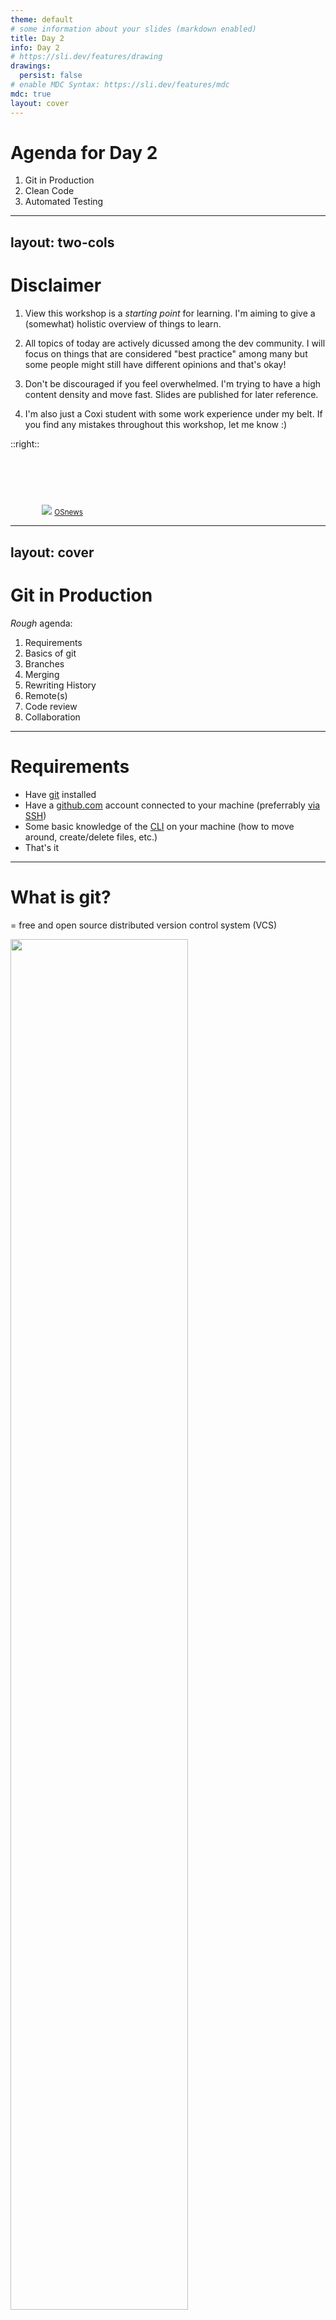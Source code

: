 ```yaml
---
theme: default
# some information about your slides (markdown enabled)
title: Day 2
info: Day 2
# https://sli.dev/features/drawing
drawings:
  persist: false
# enable MDC Syntax: https://sli.dev/features/mdc
mdc: true
layout: cover
---
```


# Agenda for Day 2

1. Git in Production
2. Clean Code
3. Automated Testing

---
layout: two-cols
---

# Disclaimer

1. View this workshop is a _starting point_ for learning. I'm aiming to give a (somewhat) holistic overview of things to learn.

2. All topics of today are actively dicussed among the dev community. I will focus on things that are considered "best practice" among many but some people might still have different opinions and that's okay!

3. Don't be discouraged if you feel overwhelmed. I'm trying to have a high content density and move fast. Slides are published for later reference.

4. I'm also just a Coxi student with some work experience under my belt. If you find any mistakes throughout this workshop, let me know :)

::right::

<div style="padding-left: 10%; padding-top: 15%">
<img src="https://www.osnews.com/images/comics/wtfm.jpg"  >
<small><a href="https://www.osnews.com/story/19266/wtfsm">OSnews</a></small>
</div>

---
layout: cover
---

# Git in Production

_Rough_ agenda:

1. Requirements
2. Basics of git
3. Branches
4. Merging
5. Rewriting History
6. Remote(s)
7. Code review
8. Collaboration

---

# Requirements

- Have [git](https://git-scm.com/) installed
- Have a [github.com](https://github.com/) account connected to your machine (preferrably [via SSH](https://docs.github.com/en/authentication/connecting-to-github-with-ssh/generating-a-new-ssh-key-and-adding-it-to-the-ssh-agent?platform=mac))
- Some basic knowledge of the [CLI](https://en.wikipedia.org/wiki/Command-line_interface) on your machine (how to move around, create/delete files, etc.)
- That's it

---

# What is git?

= free and open source distributed version control system (VCS)

<img src="./assets/excalidraw/git-overview.svg" width="75%" style="margin: auto">

<!--
Instead of the traditional centralized control system where even checking out a file required admin priviledges, git allows any work to be locally and may diverge as much as you want.
-->

---

# Your first git repo

1. Create a local repo with

   ```sh
   git init
   ```

<!--
Let's check out what happened: "ls" -> Huh? -> "ls -a" -> Aha!
-->

2. Configurate

   If the following cmd has no output:

   ```sh
   git config --get user.name
   ```

   You need to configure your username and email

   ```sh
   git config --add --local user.name "Louis Kapp"
   git config --add --local user.email "l.kapp@4eign.de"
   ```

   You can check your whole configuration using

   ```sh
   git config --list
   ```

<!--
Every commit comes with the author's name and email. So to ensure you get proper credit and/or blame for all the wonderful code you add, we need to set our name and email!
-->

---

# The Basics

These simple commands suffice 80% of the time

- `git add <path-to-file | pattern>` will add zero or more files to the index (staging area)
- `git commit -m '<message>'` will commit what changes are present in the index.
- `git status` will describe the state of your git repo which will include tracked, staged, and untracked changes.

---

# The vi experience

You're cooked

<div style="display: flex; gap: 50px">

<div>

You may wonder what happens if you just `git commit` without specifying a `--message` (`-m`):

```vim

# Please enter the commit message for your changes. Lines starting
# with '#' will be ignored, and an empty message aborts the commit.
#
# On branch main
#
# Initial commit
#
# Changes to be committed:
#       new file:   test.md
#
```

Quit [vi](<https://en.wikipedia.org/wiki/Vi_(text_editor)>) using `:q!` or specify your favorite editor (e.g. VSCode) in your git config to never end up in this situation: `git config --global core.editor "code"`

</div>

<div>
  <img src="https://i.redd.it/9h7ykil4t8591.jpg"  >
  <small><a href="https://www.reddit.com/r/ProgrammerHumor/comments/vatjrp/how_to_exit_vim/">r/ProgrammerHumor</a></small>
</div>

</div>

---

# Exercise

~ 3 minutes

1. Create and configure an empty repo
2. Create a file
3. Check the status of git to see that its untracked.
4. Add it to the index
5. Check the status of git to see that it is staged.
6. Commit it with a nice message
7. Check the status of git to see if there is anything left to do
8. View all your commits in the repo with a single command (bonus)

---

# Git behind the curtain

wait, which curtain?

- Use `git log` to view all commits in your repo

  ```sh
  commit ea7aad16a91e11d339df42c5c726b6761444c96a (HEAD -> main)
  Author: Louis Kapp <l.kapp@4eign.de>
  Date:   Wed Jan 22 17:07:48 2025 +0100

    test
  ```

- Each commit has unique ID in form of a [SHA](https://en.wikipedia.org/wiki/Secure_Hash_Algorithms)

- `git log --oneline` shows the shorthand version of the SHA which is suffient for unique identification

  ```sh
  ea7aad1 (HEAD -> main) test
  ```

- Almost all git commands accept a wide range of options. You can explore them using `git your-command-name --help`. Some explanations are not the best though and you might be quicker by asking your LLM of choice.

---

# Git behind the curtain

wait, which curtain?

- git has a command for _virtually everything_

  ```sh
  git
  > zsh: do you wish to see all 142 possibilities (142 lines)?
  ```

- git has very few restrictions on what you can and can't do (which can sometimes be dangerous)
- you can explore all sorts of git's internal workings by taking a close look inside the hidden `.git` directory of your project and even view the [full source code](https://github.com/git/git).

---

# Branches

Why?

- Better code organization
- Minimizes friction during collaboration

<br>

<img src="./assets/excalidraw/git-branching.svg" width="65%" style="margin: auto">

---

# Branches

How?

- Create a new branch

  ```sh
  git branch foo
  ```

- You have 2 different options of changing your current branch to the new one

  ```sh
  git checkout foo
  git switch foo
  > Switched to branch 'foo'
  ```

- View all your local branches with `git branch`

  ```sh
  * foo
    main
  ```

  <small>The \* marks your current branch</small>

---

# Branches

What?

Let's create another file and commit it to our new branch

```sh
touch another.md && git add . && git commit -m "another commit
```

Now, what happened?

```sh
git log --oneline
> d4ee3ee (HEAD -> foo) 2nd commit
> ea7aad1 (main) test
```

If we switch back to _main_, we can't see the new commit:

```sh
git checkout main
> Switched to branch 'main'
git log --oneline
> ea7aad1 (HEAD -> main) test
```

We can make changes to _main_ branch as if our change on _foo_ never existed!

---

# Exercise

~ 5 minutes

1. Create a new branch and switch to it
2. Verify you are on the branch
3. Make two commits on the new branch
4. Verify that your new branch is two commits ahead of _main_

Something like this should be the result:

```sh
62ad496 (HEAD -> foo) 3rd commit
de59c28 2nd commit
2326e5e (main) test
```

We can see that _HEAD_ points to our new branch _foo_ while _main_ is two commits behind.

---

# Merge

Let's say, in the meantime, our colleague worked on a different feature and commited the code to _main_.

```sh
git checkout main
touch new.md
git add .
git commit -m "4th commit"
git log --oneline
```

This is the _main_ branch now:

```sh
fdadab0 (HEAD -> main) 4th commit
2326e5e test
```

How can we get our work from _foo_ to _main_?

---

# Merge

How can we get our work from _foo_ to _main_?

By **merging** the **source** branch (_foo_) into the **target** (_main_) branch:

```sh
git merge foo
```

The branch you're on is the _target_ branch and the branch you're specifying in `git merge <branchname>` is your _source_ branch.

Upon merging, you should choose an informative commit message:

```sh
  0 Feat: This is a great feature
  1
  2 # Please enter a commit message to explain why this merge is necessary,
  3 # especially if it merges an updated upstream into a topic branch.
  4 #
  5 # Lines starting with '#' will be ignored, and an empty message aborts
  6 # the commit.
```

When working in larger codebases, there is usually some [naming convention for merge commits](https://www.conventionalcommits.org/en/v1.0.0/#summary) (e.g. feat, fix, chore, ...).

---
layout: two-cols-header
---

# Merge

What happened? Let's check with `git log --graph`

::left::

```sh
*   commit e15bddaf5515a5b89c04a1e9085718e8a81b0b4e (HEAD -> main)
|\  Merge: fdadab0 62ad496
| |
| |     Feat: This is a great feature
| |
| * commit 62ad496a99fd8c6be44cbe28e21747c85b8b54ae (foo)
| |
| |     3rd commit msg
| |
| * commit de59c2813ebe259e7d1fa91ccd83228fbd0e52c5
| |
| |     2nd commit msg
| |
* | commit fdadab02a0a1b9a282a8fd30f97221434a999c5d
|/
|       4th commit msg
|
* commit 2326e5eed074c32710ff3ff7d785b17eee2ee4f1

      1st commit msg
```

::right::

<div style="margin-left: 20px">

<br>

A merge is attempting to combine two histories together that have diverged at some point in the past (here: after the first commit).

git then merges the sets of commits onto the common ancestor (merge base) and creates a new commit (merge commit) at the tip of the branch that is being merged on with all the changes combined into one commit.

During this, a [merge conflict](https://docs.github.com/en/pull-requests/collaborating-with-pull-requests/addressing-merge-conflicts/resolving-a-merge-conflict-using-the-command-line) can occur. More on that later.

</div>

---

# Reflog

Lost your _HEAD_ and trying to find it?

Using `git reflog` you can see where your `HEAD` has been previously. Each point in time (i.e. a checkout, commit, etc.) has it's own unique SHA.

```sh
e15bdda (HEAD -> main) HEAD@{0}: merge foo: Merge made by the 'ort' strategy.
fdadab0 HEAD@{1}: merge foo: updating HEAD
fdadab0 HEAD@{2}: commit: 4th commit
2326e5e HEAD@{3}: checkout: moving from foo to main
62ad496 (foo) HEAD@{4}: commit: 3rd commit
...
```

Let's create a new branch, commit something to it and delete the branch:

```sh
git checkout -b new-to-be-deleted
touch new-to-be-deleted.md && git add . && git commit -m "lost commit"
git checkout main
git branch -D new-to-be-deleted
```

Can we bring back our lost commit?

---

# Cherry pick

Bringing back our lost commit

Let's check where our _HEAD_ has been with `git reflog`

```sh
git reflog
> e15bdda (HEAD -> main) HEAD@{0}: checkout: moving from new-to-be-deleted to main
> 5f5bcec HEAD@{1}: commit: lost commit
> e15bdda (HEAD -> main) HEAD@{2}: checkout: moving from main to new-to-be-deleted
```

Our lost commit, along with it's SHA is still available! Using `git cherry-pick <SHA>` we can bring it back to the branch that we are currently on (if history didn't diverge too much):

```sh
git cherry-pick 5f5bcec
git log --oneline
> d589cc2 (HEAD -> main) lost commit
> e15bdda Feat: This is a great feature
> fdadab0 4th commit
> 62ad496 (foo) 3rd commit
```

Great! Our _HEAD_ now points to the commit that we've thought to be lost.<br>
<small>Remember: You can learn more about `cherry-pick` just like with any other command using `git cherry-pick --help`</small>

---

# Reset

Time travel has never been so easy

Using `git reset <SHA>` you can reset your _HEAD_ to any previous point SHA from `log` or `reflog`.

Say, you decide that you don't want to keep the commit that we just recovered. You can just move back to the commit before it!

```sh
git log --oneline
> d589cc2 (HEAD -> main) lost commit
> e15bdda Feat: This is a great feature
...
```

```sh
git reset e15bdda
> HEAD is now at e15bdda Feat: This is a great feature
```

But wait... Why are there uncommited files now?

```sh
git status
> On branch main
> new file:   new-to-be-deleted.md
```

---

# Reset

Why are there uncommited files now?

```sh
git status
> On branch main
> new file:   new-to-be-deleted.md
```

This is the exact file which we added via the commit that we just got rid of!

The file is still there, because `git reset` does a _soft_ reset per default (= `git reset --soft`). This keeps the files from the removed commits in our staging area. It's a safety feature that prevents us from losing our work unintentionally.

However, in this case, we want to remove the commit **along** with all it's changes. We can achieve this with the `--hard` flag. Use with caution!

```sh
git reset --hard e15bdda
git status
> On branch main
> nothing to commit, working tree clean
```

---

# Reset

a word of caution

This commands does something that is commonly called [rewriting history](https://git-scm.com/book/en/v2/Git-Tools-Rewriting-History).

Only rewrite history on **your own branches**! These include branches that are one of the following:

- Not published yet (= you did not use `git push` yet)
- Others will definitely not base their work on top of your branch (e.g. a feature-branch that **only you** are working on)

---

# Exercise

~ 10 minutes

1. Merge _foo_ into _main_
2. Explore the git log and highlight the different branches
3. Make some changes to main and commit them
4. Delete the commit you've made
5. Verify that _HEAD_ now points to your merge commit again
6. "Undo" the deletion and bring back the commit
7. Verify that _HEAD_ now points to the brought-back commit
8. Bonus: Explore different options for the new commands you just learned

---

# Remote

Let's start collaborating!

_Remote_ just means that there is a copy of your local git repo accessible _somewhere_ else! Typically, remotes are hosted on [GitHub](https://github.com/), [GitLab](https://gitlab.com/), [Bitbucket](https://bitbucket.org/) and so on. However, there are plenty of other options and you certainly don't need any of these big players. You can even [host your own git server](https://eklitzke.org/how-to-host-your-own-private-git-repositories) if you like.

For the sake of simplicity, we will use GitHub for this course. If you've followed the requirements, you should already have set it up.

1. [Create an **empty** repo on GitHub](https://github.com/new)
2. Add the remote to your repo as a "source of truth". A common naming convention for such remote repos is _origin_: <br> `git remote add origin git@github.com:<YOUR-USER-NAME>/<YOUR-REPO-NAME>.git`
3. Push your local changes (for once) on main upstream: <br> `git push -u origin main`
4. Now you should be able to see your files and commits in the browser!

---
layout: two-cols-header
---

# GitHub

has some neat features

The cool thing about using GitHub (or any other established hosting service) is that it comes with a lot of features in addition to version control.

::left::

<img src="./assets/github/overview.png">

::right::

<div style="margin-left: 20px">

- We can write [issues](https://docs.github.com/en/issues/tracking-your-work-with-issues/about-issues) to track ideas, feedback, tasks, or bugs
- We can create [pull requests](https://docs.github.com/en/pull-requests/collaborating-with-pull-requests/proposing-changes-to-your-work-with-pull-requests/about-pull-requests) for our contributions
- We can automate tasks with [actions](https://docs.github.com/en/actions)
- Small hints, etc. (e.g. we are immediately reminded to upload a README)

</div>

---

# Exercise

~ 5 min

Create a new branch along with 3-4 commits.

1. In the first commit you add some text to your existing files
2. In the second commit, you delete some of the text you just added.
3. In the third commit, you add a README.md file with some content (can be any [markdown](https://en.wikipedia.org/wiki/Markdown) text)
   In the first commit. In the other commits, you can add/delete more text and files.

After this, push the branch upstream. Hint: you first have to link an upstream branch to your local branch in order to do this:

```sh
 git push --set-upstream origin "<YOUR-BRANCH-NAME>"
```

Now, you should see a notification on GitHub which tells you that there has been a push to your new branch.

<img src="./assets/github/new-push-notification.png">

---

# Rewriting history on a public branch

and how git tries to protect you

Say, after we already pushed our changes upstream (i.e. made our branch public), we decide to remove a commit. As mentioned previously, this can be done via `git reset <SHA>` but **it rewrites history**.

Git implements some guardrails that prevent you from accidentally pushing a diverged git history and potentially overwriting someones work:

```sh
git push -u origin bar
> ! [rejected]        bar -> bar (non-fast-forward)
> error: failed to push some refs to 'github.com:louiskhub/tmp.git'
> hint: Updates were rejected because the tip of your current branch is behind
> hint: its remote counterpart. Integrate the remote changes (e.g.
> hint: 'git pull ...') before pushing again.
```

If you're absolutely sure no one will use your public branch until it's merged into _main_, you can force git to push your changes with the `--force-with-lease` flag:

```sh
git push -u origin bar --force-with-lease
```

---
layout: two-cols-header
---

# Exercise: Issue & Pull Request

~ 4 min

::left::

<div style="padding-right: 10%">

1. [Create a new issue](https://github.com/louiskhub/tmp/issues/new?template=Blank+issue) where we specify some arbitrary requirements for a feature
2. Create a pull request (PR) from your new branch to _main_
3. Link the issue in the PR description

</div>

::right::

<video controls autoplay>
  <source src="./assets/github/issue2pr.mp4" type="video/mp4">
</video>

---

# Code review

Why it is important (with descending priority)

1. **Distributing code ownership**<br>
   The reviewer has to answer the question: "If the person who wrote this code leaves the team, would you be okay with maintaining the code?".
2. **Ensure proper documentation and minimal complexity**<br>
   If the reviewer has a really hard time understanding the code, it's probably too complex and/or required (more) documentation.
3. **Test if everything works as expected**<br>
   Many larger companies have dedicated [QA](https://en.wikipedia.org/wiki/Quality_assurance) teams and testing is not the reviewer's responsibility. Also, if there is good automated [test coverage](https://en.wikipedia.org/wiki/Black-box_testing#Test_coverage), manual testing is quick and straightforward. However, both is usually not the case in startups!
4. **Find potential [vulnerabilities](<https://en.wikipedia.org/wiki/Vulnerability_(computer_security)>) and bugs**<br>
   It's really hard to catch subtle bugs while trying to keep review-time managable. Hence, this is not the main benefit of review.

---

# Code review

How to do it properly

1. Get the author to [self-review](https://mtlynch.io/code-review-love/#1-review-your-own-code-first) the code before you even look at the PR
2. Keep **the reasons** for code review in mind
3. Read the PR description
4. Read corresponding issue/ticket and check if basic requirements are met by the PR
5. Manually test the feature (if there is no dedicated QA) for bugs
6. Step through the commit history to understand the changes on a **high level**
7. Check out the code locally and use your editor to deep dive into sections that deserve more attention
8. Ask questions and write comments about **stuff that matters** (no [nits](https://graphite.dev/blog/what-are-nits))

<!--
Show example repo here and go through the individual steps
-->

---
layout: two-cols-header
---

# The lie of small PRs

and what you can do to cope

::left::

<div style="padding-right: 10%">

Small PRs are much easier to review. Large PRs introduce a kind of _code review fatigue_.

Try to keep PRs small and compact.

Often, this is impossible! In those cases, make sure the PRs changes are within a well-defined **context**!

Additionally, having an [atomic commit history](https://en.wikipedia.org/wiki/Atomic_commit#Atomic_commit_convention) helps a lot with review.

</div>

::right::

<img src="https://i.redd.it/5lfhqd6zs9d81.jpg" >
<small><a href="https://www.reddit.com/r/ProgrammerHumor/comments/sa6tls/lgtm/">r/ProgrammerHumor</a></small>

<!--
Show huge diff of [interview booking PR](https://github.com/4eign-talents/platform/pull/452) and talk about what makes a large PR good
-->

---
layout: two-cols-header
---

# Atomic commit history

makes a code review so much easier

> = series of commits where each commit represents a single, complete, and independent change that maintains a working codebase.

This makes it much easier for the reviewer to step through small changes once at a time rather than everything at once!

<!--
Show [interview booking PR](https://github.com/4eign-talents/platform/pull/452) as example
-->

::left::

<img src="./assets/github/review/chaos.png" >

::right::

<img src="./assets/github/review/atomic-commit-history.png">

---

# Question

What could we improve about our PRs commits to make them easier to review?

<img src="./assets/github/review/bad-commit-history.png">

---
layout: two-cols-header
---

# Answer

What could we improve about our PRs commits to make them easier to review?

1. Use descriptive commit messages (maybe even with a standardized naming convention)
2. Don't make changes in some commits that you undo in a later commit!

E.g. in _commit 1_ we add a line in the `test.md` file that we remove in _commit 2_:

::left::

<img width="85%" style="margin: auto;" src="./assets/github/review/diff-commit-1.png">

::right::

<img width="80%" style="margin: auto;" src="./assets/github/review/diff-commit-2.png">

---
layout: two-cols-header
---

# A workflow for getting a nice commit history

The reviewer expectation differs from reality during implementation

::left::

**Problem:**
During implementation, it's hard to maintain a nice commit history (especially if there's a lot of _trial and error_)

**Solution:**
Random commits just to backup your work. No one, except you, needs to understand them. You can also push these to an unused branch of your _remote_.

**Implementation finished?**<br>
&rarr; Use `git reset --soft` with the `SHA` of the last decent commit that you want the reviewer to see (usually the last commit of the branch where you've based your new branch on).

::right::

<img src="./assets/excalidraw/implementation-journey.svg" width="70%" style="margin-left: auto">

---
layout: two-cols-header
---

# A workflow for getting a nice commit history

Implementation is finished, now what?

::left::

1. Use `git reset --soft` with the `SHA` of the last decent commit that you want the reviewer to see (usually the last commit of the branch where you've based your new branch on).

2. Group your changes into [atomic commits](https://en.wikipedia.org/wiki/Atomic_commit#Atomic_commit_convention).

   - Think about the changes you've made and how to group them into different contexts
   - Combine this with [self-review](https://mtlynch.io/code-review-love/#1-review-your-own-code-first) of your code and check for unnecessary complexity

3. Use `git push --force-with-lease` to rewrite the history on **your** remote branch

::right::

<img src="./assets/excalidraw/implementation-journey.svg" width="70%" style="margin-left: auto">

---

# A nice tool for (self)-review

Or how to get a nice [diff](https://en.wikipedia.org/wiki/Diff)

Viewing and commit all your changes via the CLI (`git diff`) can be hard. Your [IDE](https://en.wikipedia.org/wiki/Integrated_development_environment) likely has a diff view that makes it easier to compare large amounts of changes. Below is an example from [VSCode](https://code.visualstudio.com/).

<img src="./assets/vscode/diff.png" width="80%" style="margin: auto">

---

# Resolving conflicts

`main` changed, now what?

Previously, [merge conflicts](https://docs.github.com/en/pull-requests/collaborating-with-pull-requests/addressing-merge-conflicts/resolving-a-merge-conflict-using-the-command-line) were briefly mentioned. This happens a lot if you work with multiple devs on one project and it's _essential_ to know how to resolve them.

<img src="./assets/excalidraw/conflict.svg">

The new commits on _main_ included some changes that conflicted with the work you did on your branch.

---

# Resolving conflicts

Tips and tricks

Some remotes like GitHub enable you to resolve conflicts directly in the browser.

<img src="./assets/github/conflict.png">

Avoid this! You generally have much less control over what you are doing and it's easier to make mistakes.

Instead, do it locally. First, we have to fetch all new changes from the remote with `git fetch origin`.

---

# Resolving conflicts

Tips and tricks

After we fetched all changes, we can either use `git merge <branch>` or `git rebase <branch>`.<br>
Here, `<branch>` is the name of the branch you want to integrate the changes from.

What is the difference between merging and rebasing?

<img src="./assets/excalidraw/merge-vs-rebase.svg" width="80%">

---

# Rebasing can resolve your PR's conflicts

This creates a _linear_ history and may force you to rewrite some commits

When should you prefer `rebase` over `merge`?

Rebasing _rewrites history_ (if you have a merge conflict that needs to be resolved). As mentioned previously, this should never be done on branches that are used by other devs!<br>
This is also the reason why rebasing is considered "dangerous" and [avoided by some devs](https://jvns.ca/blog/2023/11/06/rebasing-what-can-go-wrong-/).

However, on **your own** feature branch, that is about to be merged as a PR, rebasing can be a really nice option because there won't be a merge commit and our nice atomic commit history is preserved!

For large, complex PR's with multiple conflicts, a merge commit can get messy and will be hard to understand in the future. Rebasing forces you to adapt the individual commits that are affected by the conflicts.

This might mean more work for you but could save your mates and future-self a lot of time!

---

# A nice tool for resolving conflicts

is again (drum roll): Your [IDE](https://en.wikipedia.org/wiki/Integrated_development_environment)!

Your IDE likely has some built in tooling to visualize and resolve conflicts much more easily than in the CLI. Below is an example from [VSCode](https://code.visualstudio.com/).

<img src="./assets/vscode/conflict.png" width="60%" style="margin: auto">

---

# Going full circle

Why Jupyter Notebooks suck for production

They yield gruesome `diff`'s. Good luck trying to resolve conflicts!

<img src="https://nbdime.readthedocs.io/en/latest/_images/diff-bad-shortened.png" width="70%">

To be fair: There are tools (e.g. [nbdime](https://nbdime.readthedocs.io/en/latest/)) that make _diffing_ easier for Jupyter Notebooks. However, these tools also come with their own caveats.

---
layout: two-cols-header
---

# There is a looooot more to learn about git

But that's enough for today

::left::

As with most larger tools, one will hardly ever understand every little detail of git.

That's no problem at all.

Just never stop learning and exploring! This is what makes the best developers.

::right::

<img src="https://upload.wikimedia.org/wikipedia/commons/8/83/Down_the_Rabbit_Hole_%28311526846%29.jpg" >
<small><a href="https://de.wikipedia.org/wiki/Rabbit_Hole#/media/Datei:Down_the_Rabbit_Hole_(311526846).jpg">wikipedia</a></small>
